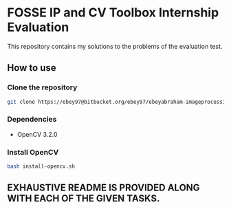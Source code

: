 # FOSSE IP and CV Toolbox Internship Evaluation #

This repository contains my solutions to the problems of the evaluation test.

## How to use

### Clone the repository
```bash
git clone https://ebey97@bitbucket.org/ebey97/ebeyabraham-imageprocessing-computervisiontoolbox.git
```
### Dependencies
* OpenCV 3.2.0

### Install OpenCV
```bash
bash install-opencv.sh
```

## EXHAUSTIVE README IS PROVIDED ALONG WITH EACH OF THE GIVEN TASKS.